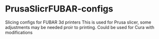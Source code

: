 # PrusaSlicrFUBAR-configs
Slicing configs for FUBAR 3d printers
This is used for Prusa slicer, some adjustments may be needed proir to printing.
Could be used for Cura with modifications